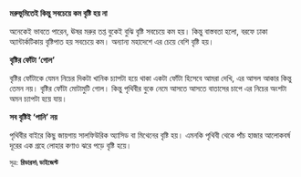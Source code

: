 **মরুভূমিতেই কিন্তু সবচেয়ে কম বৃষ্টি হয় না**

অনেকেই ভাবতে পারেন, ঊষর মরুর তপ্ত বুকেই বুঝি বৃষ্টি সবচেয়ে কম হয়। কিন্তু বাস্তবতা হলো, বরফে ঢাকা অ্যান্টার্কটিকায় বৃষ্টিপাত হয় সবচেয়ে কম। অন্যান্য মহাদেশে এর চেয়ে বেশি বৃষ্টি হয়।

**বৃষ্টির ফোঁটা ‘গোল’**

বৃষ্টির ফোঁটাকে যেমন নিচের দিকটা খানিক চ্যাপটা হয়ে থাকা একটা ফোঁটা হিসেবে আমরা দেখি, এর আসল আকার কিন্তু তেমন নয়। বৃষ্টির ফোঁটা মোটামুটি গোল। কিন্তু পৃথিবীর বুকে নেমে আসতে আসতে বাতাসের চাপে এর নিচের অংশটা অমন চ্যাপটা হয়ে যায়।

**সব বৃষ্টিই ‘পানি’ নয়**

পৃথিবীর বাইরে কিছু জায়গায় সালফিউরিক অ্যাসিড বা মিথেনের বৃষ্টি হয়। এমনকি পৃথিবী থেকে পাঁচ হাজার আলোকবর্ষ দূরের এক গ্রহে লোহার কণাও ঝরে পড়ে বৃষ্টি হয়ে।

<sup>সূত্র:</sup> **<sup>রিডারস\ ডাইজেস্ট</sup>**
